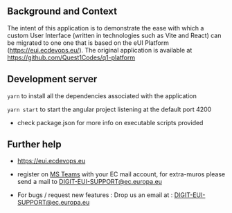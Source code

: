 ## Background and Context
The intent of this application is to demonstrate the ease with which a custom User Interface (written in technologies such as Vite and React) can be migrated to one one that is based on the eUI Platform (https://eui.ecdevops.eu/). The original application is available at https://github.com/Quest1Codes/q1-platform

## Development server

````yarn```` to install all the dependencies associated with the application

````yarn start```` to start the angular project listening at the default port 4200

* check package.json for more info on executable scripts provided

## Further help

- https://eui.ecdevops.eu

- register on [MS Teams](https://teams.microsoft.com/l/team/19%3a2f5bb6b7d1e24c4aabaa62229d3e1955%40thread.tacv2/conversations?groupId=fb6def72-c57b-4e8f-a82e-49be65d6e1f5&tenantId=b24c8b06-522c-46fe-9080-70926f8dddb1) with your EC mail account, for extra-muros please send a mail to DIGIT-EUI-SUPPORT@ec.europa.eu

- For bugs / request new features : Drop us an email at : DIGIT-EUI-SUPPORT@ec.europa.eu

